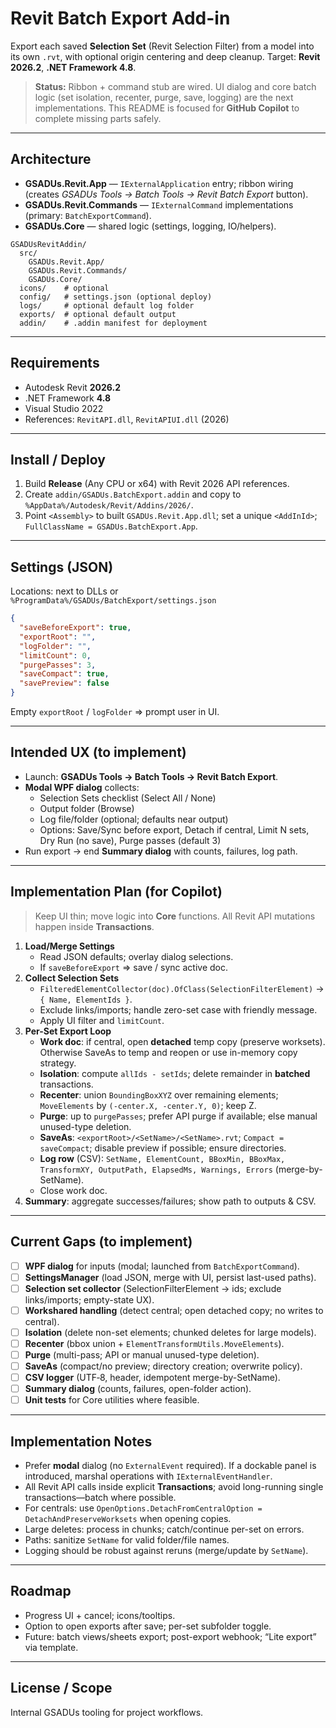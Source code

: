 # Revit Batch Export Add-in

Export each saved **Selection Set** (Revit Selection Filter) from a model into its own `.rvt`, with optional origin centering and deep cleanup. Target: **Revit 2026.2**, **.NET Framework 4.8**.

> **Status:** Ribbon + command stub are wired. UI dialog and core batch logic (set isolation, recenter, purge, save, logging) are the next implementations. This README is focused for **GitHub Copilot** to complete missing parts safely.

---

## Architecture
- **GSADUs.Revit.App** — `IExternalApplication` entry; ribbon wiring (creates *GSADUs Tools → Batch Tools → Revit Batch Export* button).
- **GSADUs.Revit.Commands** — `IExternalCommand` implementations (primary: `BatchExportCommand`).
- **GSADUs.Core** — shared logic (settings, logging, IO/helpers).

```
GSADUsRevitAddin/
  src/
    GSADUs.Revit.App/
    GSADUs.Revit.Commands/
    GSADUs.Core/
  icons/    # optional
  config/   # settings.json (optional deploy)
  logs/     # optional default log folder
  exports/  # optional default output
  addin/    # .addin manifest for deployment
```

---

## Requirements
- Autodesk Revit **2026.2**
- .NET Framework **4.8**
- Visual Studio 2022
- References: `RevitAPI.dll`, `RevitAPIUI.dll` (2026)

---

## Install / Deploy
1. Build **Release** (Any CPU or x64) with Revit 2026 API references.
2. Create `addin/GSADUs.BatchExport.addin` and copy to `%AppData%/Autodesk/Revit/Addins/2026/`.
3. Point `<Assembly>` to built `GSADUs.Revit.App.dll`; set a unique `<AddInId>`; `FullClassName = GSADUs.BatchExport.App`.

---

## Settings (JSON)
Locations: next to DLLs or `%ProgramData%/GSADUs/BatchExport/settings.json`
```json
{
  "saveBeforeExport": true,
  "exportRoot": "",
  "logFolder": "",
  "limitCount": 0,
  "purgePasses": 3,
  "saveCompact": true,
  "savePreview": false
}
```
Empty `exportRoot` / `logFolder` ⇒ prompt user in UI.

---

## Intended UX (to implement)
- Launch: **GSADUs Tools → Batch Tools → Revit Batch Export**.
- **Modal WPF dialog** collects:
  - Selection Sets checklist (Select All / None)
  - Output folder (Browse)
  - Log file/folder (optional; defaults near output)
  - Options: Save/Sync before export, Detach if central, Limit N sets, Dry Run (no save), Purge passes (default 3)
- Run export → end **Summary dialog** with counts, failures, log path.

---

## Implementation Plan (for Copilot)
> Keep UI thin; move logic into **Core** functions. All Revit API mutations happen inside **Transactions**.

1. **Load/Merge Settings**
   - Read JSON defaults; overlay dialog selections.
   - If `saveBeforeExport` ⇒ save / sync active doc.
2. **Collect Selection Sets**
   - `FilteredElementCollector(doc).OfClass(SelectionFilterElement)` → `{ Name, ElementIds }`.
   - Exclude links/imports; handle zero-set case with friendly message.
   - Apply UI filter and `limitCount`.
3. **Per-Set Export Loop**
   - **Work doc**: if central, open **detached** temp copy (preserve worksets). Otherwise SaveAs to temp and reopen or use in-memory copy strategy.
   - **Isolation**: compute `allIds - setIds`; delete remainder in **batched** transactions.
   - **Recenter**: union `BoundingBoxXYZ` over remaining elements; `MoveElements` by `(-center.X, -center.Y, 0)`; keep Z.
   - **Purge**: up to `purgePasses`; prefer API purge if available; else manual unused-type deletion.
   - **SaveAs**: `<exportRoot>/<SetName>/<SetName>.rvt`; `Compact = saveCompact`; disable preview if possible; ensure directories.
   - **Log row** (CSV): `SetName, ElementCount, BBoxMin, BBoxMax, TransformXY, OutputPath, ElapsedMs, Warnings, Errors` (merge-by-SetName).
   - Close work doc.
4. **Summary**: aggregate successes/failures; show path to outputs & CSV.

---

## Current Gaps (to implement)
- [ ] **WPF dialog** for inputs (modal; launched from `BatchExportCommand`).
- [ ] **SettingsManager** (load JSON, merge with UI, persist last-used paths).
- [ ] **Selection set collector** (SelectionFilterElement → ids; exclude links/imports; empty-state UX).
- [ ] **Workshared handling** (detect central; open detached copy; no writes to central).
- [ ] **Isolation** (delete non-set elements; chunked deletes for large models).
- [ ] **Recenter** (bbox union + `ElementTransformUtils.MoveElements`).
- [ ] **Purge** (multi-pass; API or manual unused-type deletion).
- [ ] **SaveAs** (compact/no preview; directory creation; overwrite policy).
- [ ] **CSV logger** (UTF‑8, header, idempotent merge-by-SetName).
- [ ] **Summary dialog** (counts, failures, open-folder action).
- [ ] **Unit tests** for Core utilities where feasible.

---

## Implementation Notes
- Prefer **modal** dialog (no `ExternalEvent` required). If a dockable panel is introduced, marshal operations with `IExternalEventHandler`.
- All Revit API calls inside explicit **Transactions**; avoid long-running single transactions—batch where possible.
- For centrals: use `OpenOptions.DetachFromCentralOption = DetachAndPreserveWorksets` when opening copies.
- Large deletes: process in chunks; catch/continue per-set on errors.
- Paths: sanitize `SetName` for valid folder/file names.
- Logging should be robust against reruns (merge/update by `SetName`).

---

## Roadmap
- Progress UI + cancel; icons/tooltips.
- Option to open exports after save; per-set subfolder toggle.
- Future: batch views/sheets export; post-export webhook; “Lite export” via template.

---

## License / Scope
Internal GSADUs tooling for project workflows.
